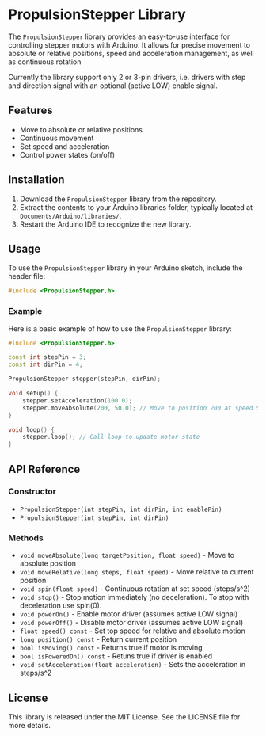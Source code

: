 # PropulsionStepper Library

The `PropulsionStepper` library provides an easy-to-use interface for controlling stepper motors with Arduino. It allows for precise movement to absolute or relative positions, speed and acceleration management, as well as continuous rotation

Currently the library support only 2 or 3-pin drivers, i.e. drivers with step and direction signal with an optional (active LOW) enable signal.

## Features

- Move to absolute or relative positions
- Continuous movement
- Set speed and acceleration
- Control power states (on/off)

## Installation

1. Download the `PropulsionStepper` library from the repository.
2. Extract the contents to your Arduino libraries folder, typically located at `Documents/Arduino/libraries/`.
3. Restart the Arduino IDE to recognize the new library.

## Usage

To use the `PropulsionStepper` library in your Arduino sketch, include the header file:

```cpp
#include <PropulsionStepper.h>
```

### Example

Here is a basic example of how to use the `PropulsionStepper` library:

```cpp
#include <PropulsionStepper.h>

const int stepPin = 3;
const int dirPin = 4;

PropulsionStepper stepper(stepPin, dirPin);

void setup() {
    stepper.setAcceleration(100.0);
    stepper.moveAbsolute(200, 50.0); // Move to position 200 at speed 50
}

void loop() {
    stepper.loop(); // Call loop to update motor state
}
```

## API Reference

### Constructor

- `PropulsionStepper(int stepPin, int dirPin, int enablePin)`
- `PropulsionStepper(int stepPin, int dirPin)`

### Methods

- `void moveAbsolute(long targetPosition, float speed)` - Move to absolute position
- `void moveRelative(long steps, float speed)` - Move relative to current position
- `void spin(float speed)` - Continuous rotation at set speed (steps/s^2)
- `void stop()` - Stop motion immediately (no deceleration). To stop with deceleration use spin(0).
- `void powerOn()` - Enable motor driver (assumes active LOW signal)
- `void powerOff()` - Disable motor driver (assumes active LOW signal)
- `float speed() const` - Set top speed for relative and absolute motion
- `long position() const` - Return current position
- `bool isMoving() const` - Returns true if motor is moving
- `bool isPoweredOn() const` - Retuns true if driver is enabled
- `void setAcceleration(float acceleration)` - Sets the acceleration in steps/s^2

## License

This library is released under the MIT License. See the LICENSE file for more details.
